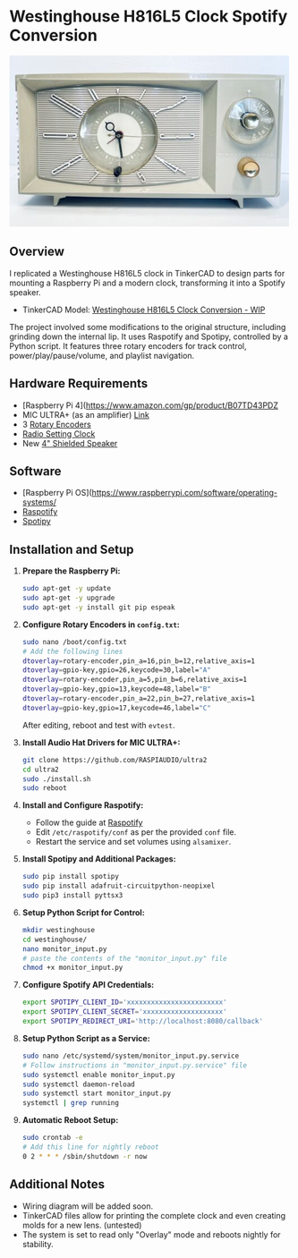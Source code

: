 # Westinghouse H816L5 Clock Spotify Conversion
![Westinghouse H816L5 Clock](https://raw.githubusercontent.com/MacGyverr/Westinghouse-Spotify-Clock/main/images/s-l500.jpg)
## Overview
I replicated a Westinghouse H816L5 clock in TinkerCAD to design parts for mounting a Raspberry Pi and a modern clock, transforming it into a Spotify speaker.

- TinkerCAD Model: [Westinghouse H816L5 Clock Conversion - WIP](https://www.tinkercad.com/things/fx6p13KGLE0-westinghouse-h816l5-clock-conversion-wip)
  
The project involved some modifications to the original structure, including grinding down the internal lip. It uses Raspotify and Spotipy, controlled by a Python script. It features three rotary encoders for track control, power/play/pause/volume, and playlist navigation.

## Hardware Requirements
- [Raspberry Pi 4](https://www.amazon.com/gp/product/B07TD43PDZ
- MIC ULTRA+ (as an amplifier) [Link](https://raspiaudio.com/produit/ultra)
- 3 [Rotary Encoders](https://www.amazon.com/gp/product/B07T3672VK)
- [Radio Setting Clock](https://www.amazon.com/gp/product/B08CV4481V/)
- New [4" Shielded Speaker](https://www.amazon.com/gp/product/B0002ZPSPA)

## Software
- [Raspberry Pi OS](https://www.raspberrypi.com/software/operating-systems/
- [Raspotify](https://dtcooper.github.io/raspotify/)
- [Spotipy](https://spotipy.readthedocs.io/)

## Installation and Setup
1. **Prepare the Raspberry Pi:**
    ```bash
    sudo apt-get -y update
    sudo apt-get -y upgrade
    sudo apt-get -y install git pip espeak
    ```

2. **Configure Rotary Encoders in `config.txt`:**
    ```bash
    sudo nano /boot/config.txt
    # Add the following lines
    dtoverlay=rotary-encoder,pin_a=16,pin_b=12,relative_axis=1
    dtoverlay=gpio-key,gpio=26,keycode=30,label="A"
    dtoverlay=rotary-encoder,pin_a=5,pin_b=6,relative_axis=1
    dtoverlay=gpio-key,gpio=13,keycode=48,label="B"
    dtoverlay=rotary-encoder,pin_a=22,pin_b=27,relative_axis=1
    dtoverlay=gpio-key,gpio=17,keycode=46,label="C"
    ```
    After editing, reboot and test with `evtest`.

3. **Install Audio Hat Drivers for MIC ULTRA+:**
    ```bash
    git clone https://github.com/RASPIAUDIO/ultra2
    cd ultra2
    sudo ./install.sh
    sudo reboot
    ```

4. **Install and Configure Raspotify:**
    - Follow the guide at [Raspotify](https://dtcooper.github.io/raspotify/)
    - Edit `/etc/raspotify/conf` as per the provided `conf` file.
    - Restart the service and set volumes using `alsamixer`.

5. **Install Spotipy and Additional Packages:**
    ```bash
    sudo pip install spotipy
    sudo pip install adafruit-circuitpython-neopixel
    sudo pip3 install pyttsx3
    ```

6. **Setup Python Script for Control:**
    ```bash
    mkdir westinghouse
    cd westinghouse/
    nano monitor_input.py
    # paste the contents of the "monitor_input.py" file
    chmod +x monitor_input.py
    ```

7. **Configure Spotify API Credentials:**
    ```bash
    export SPOTIPY_CLIENT_ID='xxxxxxxxxxxxxxxxxxxxxxxx'
    export SPOTIPY_CLIENT_SECRET='xxxxxxxxxxxxxxxxxxxx'
    export SPOTIPY_REDIRECT_URI='http://localhost:8080/callback'
    ```

8. **Setup Python Script as a Service:**
    ```bash
    sudo nano /etc/systemd/system/monitor_input.py.service
    # Follow instructions in "monitor_input.py.service" file
    sudo systemctl enable monitor_input.py
    sudo systemctl daemon-reload
    sudo systemctl start monitor_input.py
    systemctl | grep running
    ```

9. **Automatic Reboot Setup:**
    ```bash
    sudo crontab -e
    # Add this line for nightly reboot
    0 2 * * * /sbin/shutdown -r now
    ```

## Additional Notes
- Wiring diagram will be added soon.
- TinkerCAD files allow for printing the complete clock and even creating molds for a new lens. (untested)
- The system is set to read only "Overlay" mode and reboots nightly for stability.

